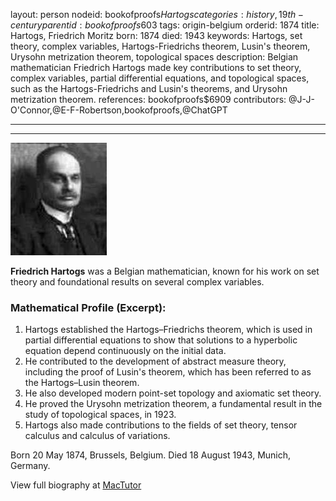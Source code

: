 layout: person
nodeid: bookofproofs$Hartogs
categories: history,19th-century
parentid: bookofproofs$603
tags: origin-belgium
orderid: 1874
title: Hartogs, Friedrich Moritz
born: 1874
died: 1943
keywords: Hartogs, set theory, complex variables, Hartogs-Friedrichs theorem, Lusin's theorem, Urysohn metrization theorem, topological spaces
description: Belgian mathematician Friedrich Hartogs made key contributions to set theory, complex variables, partial differential equations, and topological spaces, such as the Hartogs-Friedrichs and Lusin's theorems, and Urysohn metrization theorem.
references: bookofproofs$6909
contributors: @J-J-O'Connor,@E-F-Robertson,bookofproofs,@ChatGPT

---



---

![Hartogs.jpg](https://github.com/bookofproofs/bookofproofs.github.io/blob/main/_sources/_assets/images/portraits/Hartogs.jpg?raw=true)

**Friedrich  Hartogs** was a Belgian mathematician, known for his work on set theory and foundational results on several complex variables.

### Mathematical Profile (Excerpt):
1. Hartogs established the Hartogs–Friedrichs theorem, which is used in partial differential equations to show that solutions to a hyperbolic equation depend continuously on the initial data.
2. He contributed to the development of abstract measure theory, including the proof of Lusin's theorem, which has been referred to as the Hartogs–Lusin theorem.
3. He also developed modern point-set topology and axiomatic set theory.
4. He proved the Urysohn metrization theorem, a fundamental result in the study of topological spaces, in 1923. 
5. Hartogs also made contributions to the fields of set theory, tensor calculus and calculus of variations.

Born 20 May 1874, Brussels, Belgium. Died 18 August 1943, Munich, Germany.

View full biography at [MacTutor](https://mathshistory.st-andrews.ac.uk/Biographies/Hartogs/)
